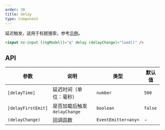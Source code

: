 ```yaml
---
order: 30
title: delay
type: Component
---
```


延迟触发，适用于标题搜索，参考[示例](https://preview.ng-alain.com/pro/#/other/article)。

```html
<input nz-input [(ngModel)]="q" delay (delayChange)="load()" />
```

## API

| 参数               | 说明                         | 类型                | 默认值  |
|--------------------|----------------------------|---------------------|---------|
| `[delayTime]`      | 延迟时间（单位：毫秒）          | `number`            | `500`   |
| `[delayFirstEmit]` | 是否加载后触发 `delayChange` | `boolean`           | `false` |
| `(delayChange)`    | 回调函数                     | `EventEmitter<any>` | -       |
